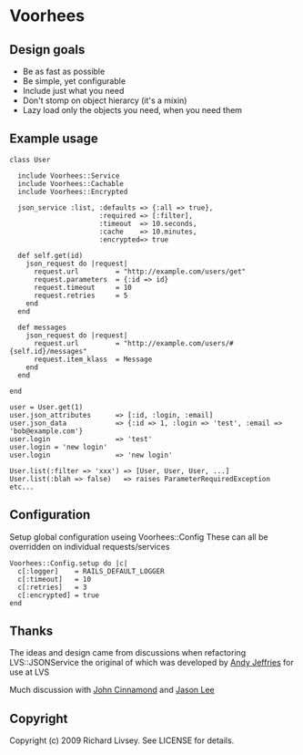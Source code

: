 # Voorhees

## Design goals

* Be as fast as possible
* Be simple, yet configurable
* Include just what you need
* Don't stomp on object hierarcy (it's a mixin)
* Lazy load only the objects you need, when you need them

## Example usage

    class User
    
      include Voorhees::Service
      include Voorhees::Cachable
      include Voorhees::Encrypted
      
      json_service :list, :defaults => {:all => true}, 
                          :required => [:filter],
                          :timeout  => 10.seconds,
                          :cache    => 10.minutes,
                          :encrypted=> true
      
      def self.get(id)
        json_request do |request|
          request.url         = "http://example.com/users/get"
          request.parameters  = {:id => id}
          request.timeout     = 10
          request.retries     = 5
        end
      end
    
      def messages
        json_request do |request|
          request.url         = "http://example.com/users/#{self.id}/messages"
          request.item_klass  = Message
        end
      end
    
    end
    
    user = User.get(1)
    user.json_attributes      => [:id, :login, :email]
    user.json_data            => {:id => 1, :login => 'test', :email => 'bob@example.com'}
    user.login                => 'test'
    user.login = 'new login'
    user.login                => 'new login'
    
    User.list(:filter => 'xxx') => [User, User, User, ...]
    User.list(:blah => false)   => raises ParameterRequiredException
    etc...

## Configuration

Setup global configuration useing Voorhees::Config
These can all be overridden on individual requests/services

    Voorhees::Config.setup do |c|
      c[:logger]    = RAILS_DEFAULT_LOGGER
      c[:timeout]   = 10
      c[:retries]   = 3
      c[:encrypted] = true
    end

## Thanks

The ideas and design came from discussions when refactoring LVS::JSONService the original of which was 
developed by [Andy Jeffries](http://github.com/andyjeffries/) for use at LVS

Much discussion with [John Cinnamond](http://github.com/jcinnamond) 
and [Jason Lee](http://github.com/jlsync)

## Copyright

Copyright (c) 2009 Richard Livsey. See LICENSE for details.
